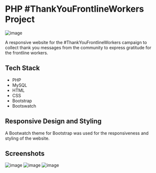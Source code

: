# PHP #ThankYouFrontlineWorkers Project
![image](https://user-images.githubusercontent.com/71687298/194402137-476d8e2e-899c-48cb-ab4f-e3b64790bfcc.png)

A responsive website for the #ThankYouFrontlineWorkers campaign to collect thank you messages from the community to express gratitude for the frontline workers. 

## Tech Stack

- PHP
- MySQL
- HTML
- CSS
- Bootstrap
- Bootswatch

## Responsive Design and Styling
A Bootwatch theme for Bootstrap was used for the responsiveness and styling of the website.

## Screenshots
![image](https://user-images.githubusercontent.com/71687298/194402176-969f1df4-11d0-47cd-a3ad-09d70a5fb405.png)
![image](https://user-images.githubusercontent.com/71687298/194402200-26f3f0ba-7baf-4a02-a5df-1ed9631399c8.png)
![image](https://user-images.githubusercontent.com/71687298/194422433-4f785138-34bc-42f2-b4c9-812346a3b97e.png)

